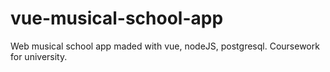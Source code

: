 # vue-musical-school-app

Web musical school app maded with vue, nodeJS, postgresql. Coursework for university.

